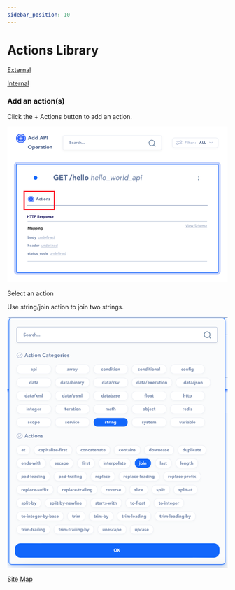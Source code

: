 ```yaml
---
sidebar_position: 10
---
```

# Actions Library

[External](External)

[Internal](Internal)

### Add an action(s)

Click the + Actions button to add an action.

![Untitled](Untitled.png)

Select an action

Use string/join action to join two strings.

![Untitled](Untitled%201.png)

[Site Map](../https://www.notion.so/Site-Map-16e9115ac8e947f5bf2c9dc1318ff912)